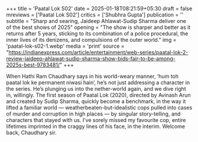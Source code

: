 +++
title = 'Paatal Lok S02'
date = 2025-01-18T08:21:59+05:30
draft = false
mreviews = ['Paatal Lok S02']
critics = ['Shubhra Gupta']
publication = ''
subtitle = "Sharp and searing, Jaideep Ahlawat-Sudip Sharma deliver one of the best shows of 2025"
opening = "The show is sharper and better as it returns after 5 years, sticking to its combination of a police procedural, the inner lives of its denizens, and compulsions of the outer world."
img = 'paatal-lok-s02-1.webp'
media = 'print'
source = "https://indianexpress.com/article/entertainment/web-series/paatal-lok-2-review-jaideep-ahlawat-sudip-sharma-show-bids-fair-to-be-among-2025s-best-9783481/"
+++

When Hathi Ram Chaudhary says in his world-weary manner, ‘hum toh paatal lok ke permanent niwasi hain’, he’s not just addressing a character in the series. He’s plunging us into the nether-world again, and we dive right in, willingly. The first season of Paatal Lok (2020), directed by Avinash Arun and created by Sudip Sharma, quickly become a benchmark, in the way it lifted a familiar world — weatherbeaten-but-idealistic cops pulled into cases of murder and corruption in high places — by singular story-telling, and characters that stayed with us. I’ve sorely missed my favourite cop, entire lifetimes imprinted in the craggy lines of his face, in the interim. Welcome back, Chaudhary sir.

